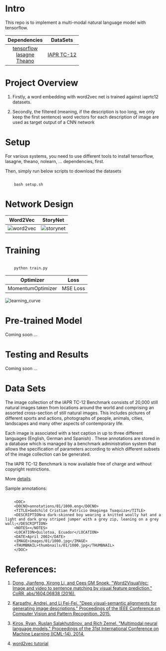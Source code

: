 # Intro

This repo is to implement a multi-modal natural language model with tensorflow.

**Dependencies**             |  **DataSets**
:-------------------------:|:-------------------------:
[tensorflow](https://www.tensorflow.org) <br/>[lasagne](https://https://github.com/Lasagne/Lasagne) <br/>[Theano](https://github.com/Theano/Theano) |[IAPR TC-12](http://www.imageclef.org/photodata)


# Project Overview

1. Firstly, a word embedding with word2vec net is trained against iaprtc12 datasets.

2. Secondly, the filtered (meaning, if the description is too long, we only keep the first sentence) word vectors for each description of image are used as target output of a CNN network

# Setup

For various systems, you need to use different tools to install tensorflow, lasagne, theano, nolearn, ... dependencies, first.

Then, simply run below scripts to download the datasets

```

    bash setup.sh
```


# Network Design

**Word2Vec**             |  **StoryNet**
:-------------------------:|:-------------------------:
![word2vec](https://www.tensorflow.org/images/softmax-nplm.png)|![storynet](https://user-images.githubusercontent.com/8921629/28401184-23dfdb4e-6ccd-11e7-8883-cf7749444d32.png)

# Training

```

    python train.py
```

**Optimizer**             |  **Loss**
:-------------------------:|:-------------------------:
MomentumOptimizer  | MSE Loss


![learning_curve](https://user-images.githubusercontent.com/8921629/28445982-bd35c1e6-6d7c-11e7-8100-cfdeee644167.png)

# Pre-trained Model

Coming soon ...

# Testing and Results

Coming soon ...

# Data Sets

The image collection of the IAPR TC-12 Benchmark consists of 20,000 still natural images taken from locations around the world and comprising an assorted cross-section of still natural images. This includes pictures of different sports and actions, photographs of people, animals, cities, landscapes and many other aspects of contemporary life.

Each image is associated with a text caption in up to three different languages (English, German and Spanish) . These annotations are stored in a database which is managed by a benchmark administration system that allows the specification of parameters according to which different subsets of the image collection can be generated.

The IAPR TC-12 Benchmark is now available free of charge and without copyright restrictions.

More [details](http://www.imageclef.org/photodata).

Sample annotations:

```

    <DOC>
    <DOCNO>annotations/01/1000.eng</DOCNO>
    <TITLE>Godchild Cristian Patricio Umaginga Tuaquiza</TITLE>
    <DESCRIPTION>a dark-skinned boy wearing a knitted woolly hat and a light and dark grey striped jumper with a grey zip, leaning on a grey wall;</DESCRIPTION>
    <NOTES></NOTES>
    <LOCATION>Quilotoa, Ecuador</LOCATION>
    <DATE>April 2002</DATE>
    <IMAGE>images/01/1000.jpg</IMAGE>
    <THUMBNAIL>thumbnails/01/1000.jpg</THUMBNAIL>
    </DOC>

```


# References:

1. [Dong, Jianfeng, Xirong Li, and Cees GM Snoek. "Word2VisualVec: Image and video to sentence matching by visual feature prediction." CoRR, abs/1604.06838 (2016).](https://arxiv.org/pdf/1604.06838.pdf)

2. [Karpathy, Andrej, and Li Fei-Fei. "Deep visual-semantic alignments for generating image descriptions." Proceedings of the IEEE Conference on Computer Vision and Pattern Recognition. 2015.](https://cs.stanford.edu/people/karpathy/cvpr2015.pdf)

3. [Kiros, Ryan, Ruslan Salakhutdinov, and Rich Zemel. "Multimodal neural language models." Proceedings of the 31st International Conference on Machine Learning (ICML-14). 2014.](http://proceedings.mlr.press/v32/kiros14.pdf)

4. [word2vec tutorial](http://mccormickml.com/2016/04/19/word2vec-tutorial-the-skip-gram-model/)
